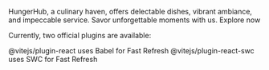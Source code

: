 HungerHub, a culinary haven, offers delectable dishes, vibrant ambiance, and impeccable service. Savor unforgettable moments with us. Explore now

Currently, two official plugins are available:

@vitejs/plugin-react uses Babel for Fast Refresh
@vitejs/plugin-react-swc uses SWC for Fast Refresh
